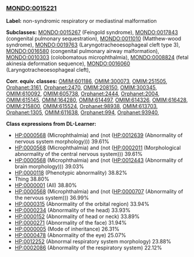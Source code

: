 
### [MONDO:0015221](http://purl.obolibrary.org/obo/MONDO_0015221)
**Label:** non-syndromic respiratory or mediastinal malformation

**Subclasses:** [MONDO:0015267](http://purl.obolibrary.org/obo/MONDO_0015267) (Feingold syndrome), [MONDO:0017843](http://purl.obolibrary.org/obo/MONDO_0017843) (congenital pulmonary sequestration), [MONDO:0011010](http://purl.obolibrary.org/obo/MONDO_0011010) (Matthew-wood syndrome), [MONDO:0019763](http://purl.obolibrary.org/obo/MONDO_0019763) (Laryngotracheoesophageal cleft type 3), [MONDO:0016580](http://purl.obolibrary.org/obo/MONDO_0016580) (congenital pulmonary airway malformation), [MONDO:0010303](http://purl.obolibrary.org/obo/MONDO_0010303) (colobomatous microphthalmia), [MONDO:0008824](http://purl.obolibrary.org/obo/MONDO_0008824) (fetal akinesia deformation sequence), [MONDO:0016060](http://purl.obolibrary.org/obo/MONDO_0016060) (Laryngotracheoesophageal cleft), 

**Corr. equiv. classes:** [OMIM:601186](http://purl.obolibrary.org/obo/OMIM_601186), [OMIM:300073](http://purl.obolibrary.org/obo/OMIM_300073), [OMIM:251505](http://purl.obolibrary.org/obo/OMIM_251505), [Orphanet:3161](http://www.orpha.net/ORDO/Orphanet_3161), [Orphanet:2470](http://www.orpha.net/ORDO/Orphanet_2470), [OMIM:208150](http://purl.obolibrary.org/obo/OMIM_208150), [OMIM:300345](http://purl.obolibrary.org/obo/OMIM_300345), [OMIM:610092](http://purl.obolibrary.org/obo/OMIM_610092), [OMIM:605738](http://purl.obolibrary.org/obo/OMIM_605738), [Orphanet:2444](http://www.orpha.net/ORDO/Orphanet_2444), [Orphanet:2004](http://www.orpha.net/ORDO/Orphanet_2004), [OMIM:615145](http://purl.obolibrary.org/obo/OMIM_615145), [OMIM:164280](http://purl.obolibrary.org/obo/OMIM_164280), [OMIM:614497](http://purl.obolibrary.org/obo/OMIM_614497), [OMIM:614326](http://purl.obolibrary.org/obo/OMIM_614326), [OMIM:616428](http://purl.obolibrary.org/obo/OMIM_616428), [OMIM:215800](http://purl.obolibrary.org/obo/OMIM_215800), [OMIM:615524](http://purl.obolibrary.org/obo/OMIM_615524), [Orphanet:98938](http://www.orpha.net/ORDO/Orphanet_98938), [OMIM:613703](http://purl.obolibrary.org/obo/OMIM_613703), [Orphanet:1305](http://www.orpha.net/ORDO/Orphanet_1305), [OMIM:611638](http://purl.obolibrary.org/obo/OMIM_611638), [Orphanet:994](http://www.orpha.net/ORDO/Orphanet_994), [Orphanet:93940](http://www.orpha.net/ORDO/Orphanet_93940), 

**Class expressions from DL-Learner:**

- [HP:0000568](http://purl.obolibrary.org/obo/HP_0000568) (Microphthalmia) and (not ([HP:0012639](http://purl.obolibrary.org/obo/HP_0012639) (Abnormality of nervous system morphology))) 39.61%
- [HP:0000568](http://purl.obolibrary.org/obo/HP_0000568) (Microphthalmia) and (not ([HP:0002011](http://purl.obolibrary.org/obo/HP_0002011) (Morphological abnormality of the central nervous system))) 39.61%
- [HP:0000568](http://purl.obolibrary.org/obo/HP_0000568) (Microphthalmia) and (not ([HP:0012443](http://purl.obolibrary.org/obo/HP_0012443) (Abnormality of brain morphology))) 39.03%
- [HP:0000118](http://purl.obolibrary.org/obo/HP_0000118) (Phenotypic abnormality) 38.82%
- Thing 38.80%
- [HP:0000001](http://purl.obolibrary.org/obo/HP_0000001) (All) 38.80%
- [HP:0000568](http://purl.obolibrary.org/obo/HP_0000568) (Microphthalmia) and (not ([HP:0000707](http://purl.obolibrary.org/obo/HP_0000707) (Abnormality of the nervous system))) 36.99%
- [HP:0000315](http://purl.obolibrary.org/obo/HP_0000315) (Abnormality of the orbital region) 33.94%
- [HP:0000234](http://purl.obolibrary.org/obo/HP_0000234) (Abnormality of the head) 33.93%
- [HP:0000152](http://purl.obolibrary.org/obo/HP_0000152) (Abnormality of head or neck) 33.89%
- [HP:0000271](http://purl.obolibrary.org/obo/HP_0000271) (Abnormality of the face) 31.94%
- [HP:0000005](http://purl.obolibrary.org/obo/HP_0000005) (Mode of inheritance) 26.31%
- [HP:0000478](http://purl.obolibrary.org/obo/HP_0000478) (Abnormality of the eye) 25.07%
- [HP:0012252](http://purl.obolibrary.org/obo/HP_0012252) (Abnormal respiratory system morphology) 23.88%
- [HP:0002086](http://purl.obolibrary.org/obo/HP_0002086) (Abnormality of the respiratory system) 22.12%


